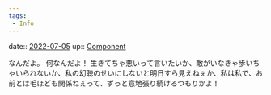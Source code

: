 ```yaml
---
tags:
 - Info
---
```


date:: [2022-07-05](Daily_Note/2022-07-05.md)
up:: [Component](../Bar/Novel/Chaos/Component.md)

なんだよ。
何なんだよ！
生きてちゃ悪いって言いたいか、敵がいなきゃ歩いちゃいられないか、私の幻聴のせいにしないと明日すら見えねぇか、私は私で、お前とは毛ほども関係ねぇって、ずっと意地張り続けるつもりかよ！